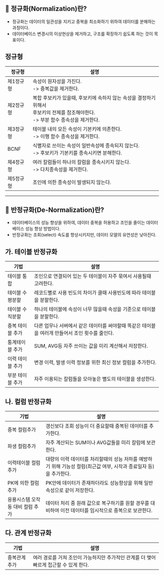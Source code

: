 ## 💾 정규화(Normalization)란?
 - 정규화는 데이터의 일관성을 지키고 중복을 최소화하기 위하여 데이터를 분해하는 과정이다.
 - 데이터베이스 변경시의 이상현상을 제거하고, 구조를 확장하기 쉽도록 하는 것이 목표이다.


## 정규형
|정규형|설명|
|-|-|
|제1정규형|속성이 원자성을 가진다.<br>-> 중복값을 제거한다.|
|제2정규형|복합 후보키가 있을때, 후보키에 속하지 않는 속성을 결정하기 위해서<br>후보키의 전체를 참조해야한다.<br>-> 부분 함수 종속성을 제거한다.|
|제3정규형|테이블 내의 모든 속성이 기본키에 의존한다.<br>-> 이행 함수 종속성을 제거한다.|
|BCNF|식별자로 쓰이는 속성이 일반속성에 종속되지 않는다.<br>-> 후보키가 기본키를 종속시키면 분해한다.|
|제4정규형|여러 칼럼들이 하나의 칼럼을 종속시키지 않는다.<br>-> 다치종속성을 제거한다.|
|제5정규형|조인에 의한 종속성이 발생되지 않는다.|

---

## 💾 반정규화(De-Normalization)란?
 - 데이터베이스의 성능 향상을 위하여, 데이터 중복을 허용하고 조인을 줄이는 데이터베이스 성능 향상 방법이다.
 - 반정규화는 조회(select) 속도를 향상시키지만, 데이터 모델의 유연성은 낮아진다.


## 가. 테이블 반정규화

|기법|설명|
|-|-|
|테이블 통합|조인으로 연결되어 있는 두 테이블이 자주 묶여서 사용될때 고려한다.|
|테이블 수평분할|레코드별로 사용 빈도의 차이가 클때 사용빈도에 따라 테이블을 분할한다.|
|테이블 수직분할|하나의 테이블에 속성이 너무 많을때 속성을 기준으로 테이블을 분할한다.|
|중복 테이블 추가|다른 업무나 서버에서 같은 데이터를 써야할때 똑같은 테이블을 여러개 만들어서 조인 횟수를 줄인다.|
|통계테이블 추가|SUM, AVG등 자주 쓰이는 값을 미리 계산해서 저장한다.|
|이력 테이블 추가|변경 이력, 발생 이력 정보를 위한 최신 정보 컬럼을 추가한다.|
|부분 테이블 추가|자주 이용되는 칼럼들을 모아놓은 별도의 테이블을 생성한다.|


## 나. 컬럼 반정규화

|기법|설명|
|-|-|
|중복 컬럼추가|갱신보다 조회 성능이 더 중요할때 중복된 데이터를 추가한다.|
|파생 컬럼추가|자주 계산되는 SUM이나 AVG값들을 미리 칼럼에 보관한다.|
|이력테이블 컬럼추가|대량의 이력 데이터를 처리할때의 성능 저하를 예방하기 위해 기능성 컬럼(최근값 여부, 시작과 종료일자 등)을 추가한다.|
|PK에 의한 컬럼 추가|PK안에 데이터가 존재하더라도 성능향상을 위해 일반속성으로 같이 저장한다.|
|응용시스템 오작동 대비 컬럼 추가|데이터 처리 중 원래 값으로 복구하기를 원할 경우를 대비하여 이전 데이터를 임시적으로 중복으로 보관한다.|


## 다. 관계 반정규화

|기법|설명|
|-|-|
|중복관계 추가|여러 경로를 거쳐 조인이 가능하지만 추가적인 관계를 더 맺어 빠르게 접근할 수 있게 한다.|


